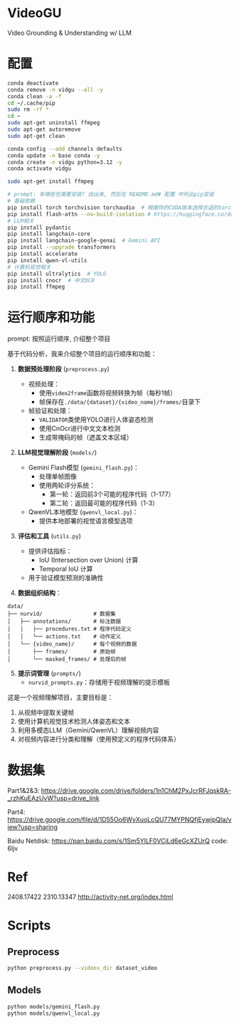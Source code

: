 # VideoGU
Video Grounding &amp; Understanding w/ LLM

# 配置
```zsh
conda deactivate
conda remove -n vidgu --all -y
conda clean -a -f
cd ~/.cache/pip
sudo rm -rf *
cd ~
sudo apt-get uninstall ffmpeg
sudo apt-get autoremove
sudo apt-get clean
```

```zsh
conda config --add channels defaults
conda update -n base conda -y
conda create -n vidgu python=3.12 -y
conda activate vidgu

sudo apt-get install ffmpeg

# prompt: 有哪些包需要安装? 找出来, 然后在 README.md# 配置 中列出pip安装
# 基础依赖
pip install torch torchvision torchaudio  # 根据你的CUDA版本选择合适的torch版本
pip install flash-attn --no-build-isolation # https://huggingface.co/docs/transformers/perf_infer_gpu_one#flashattention-2
# LLM相关
pip install pydantic
pip install langchain-core
pip install langchain-google-genai  # Gemini API
pip install --upgrade transformers
pip install accelerate
pip install qwen-vl-utils
# 计算机视觉相关
pip install ultralytics  # YOLO
pip install cnocr  # 中文OCR
pip install ffmpeg
```

# 运行顺序和功能

prompt: 按照运行顺序, 介绍整个项目

基于代码分析，我来介绍整个项目的运行顺序和功能：

1. **数据预处理阶段** (`preprocess.py`)
   - 视频处理：
     - 使用`video2frame`函数将视频转换为帧（每秒1帧）
     - 帧保存在`./data/{dataset}/{video_name}/frames/`目录下
   - 帧验证和处理：
     - `VALIDATOR`类使用YOLO进行人体姿态检测
     - 使用CnOcr进行中文文本检测
     - 生成带掩码的帧（遮盖文本区域）

2. **LLM视觉理解阶段** (`models/`)
   - Gemini Flash模型 (`gemini_flash.py`)：
     - 处理单帧图像
     - 使用两轮评分系统：
       - 第一轮：返回前3个可能的程序代码（1-177）
       - 第二轮：返回最可能的程序代码（1-3）
   - QwenVL本地模型 (`qwenvl_local.py`)：
     - 提供本地部署的视觉语言模型选项

3. **评估和工具** (`utils.py`)
   - 提供评估指标：
     - IoU (Intersection over Union) 计算
     - Temporal IoU 计算
   - 用于验证模型预测的准确性

4. **数据组织结构**：
```
data/
├── nurvid/                # 数据集
│   ├── annotations/       # 标注数据
│   │   ├── procedures.txt # 程序代码定义
│   │   └── actions.txt    # 动作定义
│   └── {video_name}/      # 每个视频的数据
│       ├── frames/        # 原始帧
│       └── masked_frames/ # 处理后的帧
```

5. **提示词管理** (`prompts/`)
   - `nurvid_prompts.py`：存储用于视频理解的提示模板

这是一个视频理解项目，主要目标是：
1. 从视频中提取关键帧
2. 使用计算机视觉技术检测人体姿态和文本
3. 利用多模态LLM（Gemini/QwenVL）理解视频内容
4. 对视频内容进行分类和理解（使用预定义的程序代码体系）

# 数据集
Part1&2&3: 
https://drive.google.com/drive/folders/1n1ChM2PxJcrRFJqskRA-_rzhKuEAzUvW?usp=drive_link

Part4: 
https://drive.google.com/file/d/1D55Oo6WyXuoLcQU77MYPNQfjEywjpQIa/view?usp=sharing

Baidu Netdisk: https://pan.baidu.com/s/1Sm5YlLF0VCiLd6eGcXZUrQ code: 6ljv

# Ref
2408.17422
2310.13347
http://activity-net.org/index.html

# Scripts

## Preprocess

```zsh
python preprocess.py --videos_dir dataset_video
```

## Models

```zsh
python models/gemini_flash.py
python models/qwenvl_local.py
```